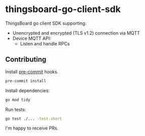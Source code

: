 # thingsboard-go-client-sdk

ThingsBoard go client SDK supporting:

* Unencrypted and encrypted (TLS v1.2) connection via MQTT
* Device MQTT API:
  * Listen and handle RPCs

## Contributing

Install [pre-commit](https://pre-commit.com/#installation) hooks.
```bash
pre-commit install
```

Install dependencies:
```bash
go mod tidy
```

Run tests:
```bash
go test ./... -test.short
```

I'm happy to receive PRs.
